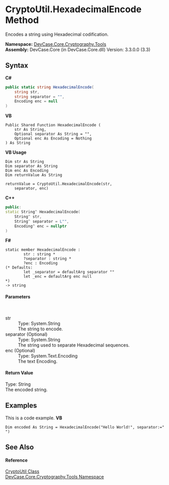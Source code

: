 # CryptoUtil.HexadecimalEncode Method 
 

Encodes a string using Hexadecimal codification.

**Namespace:**&nbsp;<a href="N_DevCase_Core_Cryptography_Tools">DevCase.Core.Cryptography.Tools</a><br />**Assembly:**&nbsp;DevCase.Core (in DevCase.Core.dll) Version: 3.3.0.0 (3.3)

## Syntax

**C#**<br />
``` C#
public static string HexadecimalEncode(
	string str,
	string separator = "",
	Encoding enc = null
)
```

**VB**<br />
``` VB
Public Shared Function HexadecimalEncode ( 
	str As String,
	Optional separator As String = "",
	Optional enc As Encoding = Nothing
) As String
```

**VB Usage**<br />
``` VB Usage
Dim str As String
Dim separator As String
Dim enc As Encoding
Dim returnValue As String

returnValue = CryptoUtil.HexadecimalEncode(str, 
	separator, enc)
```

**C++**<br />
``` C++
public:
static String^ HexadecimalEncode(
	String^ str, 
	String^ separator = L"", 
	Encoding^ enc = nullptr
)
```

**F#**<br />
``` F#
static member HexadecimalEncode : 
        str : string * 
        ?separator : string * 
        ?enc : Encoding 
(* Defaults:
        let _separator = defaultArg separator ""
        let _enc = defaultArg enc null
*)
-> string 

```


#### Parameters
&nbsp;<dl><dt>str</dt><dd>Type: System.String<br />The string to encode.</dd><dt>separator (Optional)</dt><dd>Type: System.String<br />The string used to separate Hexadecimal sequences.</dd><dt>enc (Optional)</dt><dd>Type: System.Text.Encoding<br />The text Encoding.</dd></dl>

#### Return Value
Type: String<br />The encoded string.

## Examples
This is a code example. 
**VB**<br />
``` VB
Dim encoded As String = HexadecimalEncode("Hello World!", separator:=" ")
```


## See Also


#### Reference
<a href="T_DevCase_Core_Cryptography_Tools_CryptoUtil">CryptoUtil Class</a><br /><a href="N_DevCase_Core_Cryptography_Tools">DevCase.Core.Cryptography.Tools Namespace</a><br />